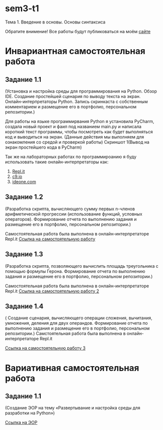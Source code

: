 # sem3-t1
Тема 1. Введение в основы. Основы синтаксиса

Обратите внимение! Все работы будут публиковаться на моём [сайте](https://belorukova.github.io)

# Инвариантная самостоятельная работа

## Задание 1.1 
(Установка и настройка среды для программирования на Python. Обзор IDE. Создание простейшей сценария по выводу текста на экран. Онлайн-интерпретаторы Python. Запись скринкаста с собственным комментарием и размещение его в портфолио, персональном репозитории.) 

Для работы на языке программирвания Python я установила PyCharm, создала новый проект и фаил под названием main.py и написала короткий текст программы, чтобы посмотреть как будет выполняться код и выводиться на экран. (Данные действия мы выполняем для ознакомления со средой и проверкой работы)
Скриншот 1(Вывод на экран простейшего кода в PyCharm)

Так же на лабораторных работах по программироанию я буду использовать такие онлайн-интерпретаторы как:
1) [Repl.it](https://repl.it/@LizaBielorukova )
2) [c9.io](https://aws.amazon.com/ru/cloud9/?origin=c9io)
3) [ideone.com](https://ideone.com)

## Задание 1.2
(Разработка скрипта, вычисляющего сумму первых n-членов арифметической прогрессии (использование функций, условных операторов). Формирование отчета по выполнению задания и размещение его в портфолио, персональном репозитории.)

Самостоятельная работа была выполнена в онлайн-интерпретаторе Repl.it
[Ссылка на самостоятельную работу](https://repl.it/@LizaBielorukova/Arifmietichieskaia-proghriessiia)

## Задание 1.3
(Разработка скрипта, позволяющего вычислить площадь треугольника с помощью формулы Герона. Формирование отчета по выполнению задания и размещение его в портфолио, персональном репозитории.)

Самостоятельная работа была выполнена в онлайн-интерпретаторе Repl.it
[Ссылка на самостоятельную работу 2](https://repl.it/@LizaBielorukova/Formula-Gierman)

## Задание 1.4 
( Создание сценария, вычисляющего операции сложения, вычитания, умножения, деления для двух операндов. Формирование отчета по выполнению задания и размещение его в портфолио, персональном репозитории.)
Самстоятельная работа была выполнена в онлайн-интерпретаторе Repl.it

[Ссылка на самостоятельную работу 3](https://repl.it/@LizaBielorukova/Arifmietichieskiie-opieratsii-dlia-opierandov)

# Вариативная самостоятельная работа

## Задание 1.1
(Создание ЭОР на тему «Развертывание и настройка среды для разработки на Python»)

[Ссылка на ЭОР](https://docs.google.com/document/d/1QgDolcDPm28adaD739LfZpVBqjdrJ5MdTns2o09r6sQ/edit?usp=sharing)
